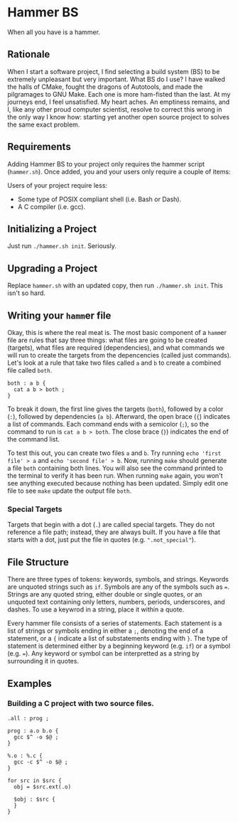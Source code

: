 Hammer BS
=========

When all you have is a hammer.


## Rationale

When I start a software project, I find selecting a build system (BS) to be
extremely unpleasant but very important. What BS do I use? I have walked the
halls of CMake, fought the dragons of Autotools, and made the pilgramages to
GNU Make. Each one is more ham-fisted than the last. At my journeys end, I
feel unsatisfied. My heart aches. An emptiness remains, and I, like any other
proud computer scientist, resolve to correct this wrong in the only way I know
how: starting yet another open source project to solves the same exact
problem.


## Requirements

Adding Hammer BS to your project only requires the hammer script
(`hammer.sh`). Once added, you and your users only require a couple of items:

Users of your project require less:

  * Some type of POSIX compliant shell (i.e. Bash or Dash).
  * A C compiler (i.e. gcc).


## Initializing a Project

Just run `./hammer.sh init`. Seriously.


## Upgrading a Project

Replace `hammer.sh` with an updated copy, then run `./hammer.sh init`. This
isn't so hard.


## Writing your `hamm`er file

Okay, this is where the real meat is. The most basic component of a `hamm`er
file are rules that say three things: what files are going to be created
(targets), what files are required (dependencies), and what commands we will
run to create the targets from the depencencies (called just commands). Let's
look at a rule that take two files called `a` and `b` to create a combined
file called `both`.

    both : a b {
      cat a b > both ;
    }

To break it down, the first line gives the targets (`both`), followed by a
color (`:`), followed by dependencies (`a b`). Afterward, the open brace (`{`)
indicates a list of commands. Each command ends with a semicolor (`;`), so the
command to run is `cat a b > both`. The close brace (`}`) indicates the end of
the command list.

To test this out, you can create two files `a` and `b`. Try running `echo
'first file' > a` and `echo 'second file' > b`. Now, running `make` should
generate a file `both` containing both lines. You will also see the command
printed to the terminal to verify it has been run. When running `make` again,
you won't see anything executed because nothing has been updated. Simply edit
one file to see `make` update the output file `both`.


### Special Targets

Targets that begin with a dot (`.`) are called special targets. They do not
reference a file path; instead, they are always built. If you have a file that
starts with a dot, just put the file in quotes (e.g. `".not_special"`).


## File Structure

There are three types of tokens: keywords, symbols, and strings. Keywords are
unquoted strings such as `if`. Symbols are any of the symbols such as `=`.
Strings are any quoted string, either double or single quotes, or an unquoted
text containing only letters, numbers, periods, underscores, and dashes. To
use a keywrod in a string, place it within a quote.

Every hammer file consists of a series of statements. Each statement is a list
of strings or symbols ending in either a `;`, denoting the end of a statement,
or a `{` indicate a list of substatements ending with `}`. The type of
statement is determined either by a beginning keyword (e.g. `if`) or a symbol
(e.g. `=`). Any keyword or symbol can be interpretted as a string by
surrounding it in quotes.


## Examples

### Building a C project with two source files.

```hamm
.all : prog ;

prog : a.o b.o {
  gcc $^ -o $@ ;
}

%.o : %.c {
  gcc -c $^ -o $@ ;
}

for src in $src {
  obj = $src.ext(.o)

  $obj : $src {
  }
}
```
